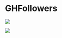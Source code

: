 # GHFollowers

![](https://i.ibb.co/gg0yRk8/Frame-13.png)

<!-- ![](https://i.ibb.co/bsZphHL/white-mode.png) -->
<!-- ![](https://i.ibb.co/1vb4Fg5/dark-mode.png) -->

![](https://i.ibb.co/4mB5nLZ/dark3.jpg)

<!-- <img src="https://i.ibb.co/1vb4Fg5/dark-mode.png" alt="dark-mode" border="0" /> -->
